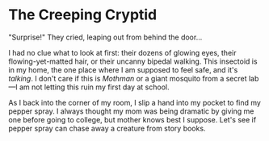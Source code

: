 # The Creeping Cryptid
"Surprise!" They cried, leaping out from behind the door...

I had no clue what to look at first: their dozens of glowing eyes, their flowing-yet-matted hair, or their uncanny bipedal walking. This insectoid is in my home, the one place where I am supposed to feel safe, and it's _talking_. I don't care if this is _Mothman_ or a giant mosquito from a secret lab—I am not letting this ruin my first day at school.

As I back into the corner of my room, I slip a hand into my pocket to find my pepper spray. I always thought my mom was being dramatic by giving me one before going to college, but mother knows best I suppose. Let's see if pepper spray can chase away a creature from story books.
